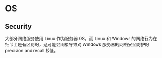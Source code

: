# OS
## Security
大部分网络服务使用 Linux 作为服务器 OS，而 Linux 和 Windows 的网络行为在细节上是有区别的，这可能会间接导致对 Windows 服务器的网络安全防护的 precision and recall 较低。
